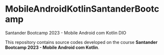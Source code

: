 # MobileAndroidKotlinSantanderBootcamp
Santander Bootcamp 2023 -  Mobile Android com Kotlin DIO

This repository contains source codes developed on the course <b>Santander Bootcamp 2023 -  Mobile Android com Kotlin</b>. 
